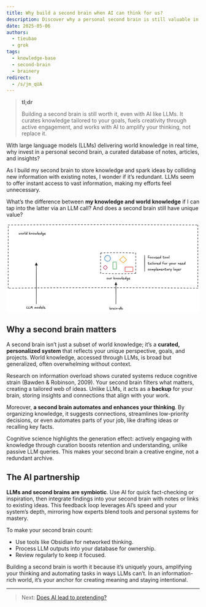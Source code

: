 ```yaml
---
title: Why build a second brain when AI can think for us?
description: Discover why a personal second brain is still valuable in the AI era. Learn how it curates knowledge, sparks creativity, and complements LLMs for deeper insights.
date: 2025-05-06
authors:
  - tieubao
  - grok
tags:
  - knowledge-base
  - second-brain
  - brainery
redirect:
  - /s/jm_qUA
---
```


> **tl;dr**
>
> Building a second brain is still worth it, even with AI like LLMs. It curates knowledge tailored to your goals, fuels creativity through active engagement, and works with AI to amplify your thinking, not replace it.

With large language models (LLMs) delivering world knowledge in real time, why invest in a personal second brain, a curated database of notes, articles, and insights?

As I build my second brain to store knowledge and spark ideas by colliding new information with existing notes, I wonder if it’s redundant. LLMs seem to offer instant access to vast information, making my efforts feel unnecessary.

What’s the difference between **my knowledge and world knowledge** if I can tap into the latter via an LLM call? And does a second brain still have unique value?

![](assets/subset.webp)

## Why a second brain matters

A second brain isn’t just a subset of world knowledge; it’s a **curated, personalized system** that reflects your unique perspective, goals, and projects. World knowledge, accessed through LLMs, is broad but generalized, often overwhelming without context.

Research on information overload shows curated systems reduce cognitive strain (Bawden & Robinson, 2009). Your second brain filters what matters, creating a tailored web of ideas. Unlike LLMs, it acts as a **backup** for your brain, storing insights and connections that align with your work.

Moreover, **a second brain automates and enhances your thinking**. By organizing knowledge, it suggests connections, streamlines low-priority decisions, or even automates parts of your job, like drafting ideas or recalling key facts.

Cognitive science highlights the generation effect: actively engaging with knowledge through curation boosts retention and understanding, unlike passive LLM queries. This makes your second brain a creative engine, not a redundant archive.

## The AI partnership

**LLMs and second brains are symbiotic**. Use AI for quick fact-checking or inspiration, then integrate findings into your second brain with notes or links to existing ideas. This feedback loop leverages AI’s speed and your system’s depth, mirroring how experts blend tools and personal systems for mastery.

To make your second brain count:

- Use tools like Obsidian for networked thinking.
- Process LLM outputs into your database for ownership.
- Review regularly to keep it focused.

Building a second brain is worth it because it’s uniquely yours, amplifying your thinking and automating tasks in ways LLMs can’t. In an information-rich world, it’s your anchor for creating meaning and staying intentional.

---

> Next: [Does AI lead to pretending?](rely-on-ai.md)
